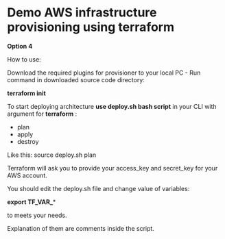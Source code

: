 # Demo AWS infrastructure provisioning using terraform

**Option 4**

How to use:

Download the required plugins for provisioner to your local PC - Run command in downloaded source code directory:

**terraform init**

To start deploying architecture **use deploy.sh bash script** in your CLI with argument for **terraform** :

- plan
- apply
- destroy

Like this: source deploy.sh plan

Terraform will ask you to provide your access_key and secret_key for your AWS account.

You should edit the deploy.sh file and change value of variables:

**export TF_VAR_***

to meets your needs.

Explanation of them are comments inside the script.

